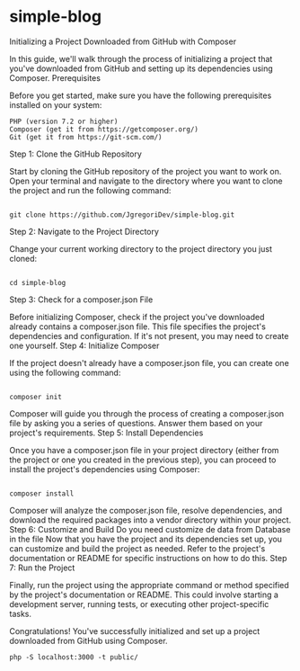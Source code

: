 # simple-blog
Initializing a Project Downloaded from GitHub with Composer

In this guide, we'll walk through the process of initializing a project that you've downloaded from GitHub and setting up its dependencies using Composer.
Prerequisites

Before you get started, make sure you have the following prerequisites installed on your system:

    PHP (version 7.2 or higher)
    Composer (get it from https://getcomposer.org/)
    Git (get it from https://git-scm.com/)

Step 1: Clone the GitHub Repository

Start by cloning the GitHub repository of the project you want to work on. Open your terminal and navigate to the directory where you want to clone the project and run the following command:

```shell

git clone https://github.com/JgregoriDev/simple-blog.git
```
Step 2: Navigate to the Project Directory

Change your current working directory to the project directory you just cloned:

```shell

cd simple-blog
```
Step 3: Check for a composer.json File

Before initializing Composer, check if the project you've downloaded already contains a composer.json file. This file specifies the project's dependencies and configuration. If it's not present, you may need to create one yourself.
Step 4: Initialize Composer

If the project doesn't already have a composer.json file, you can create one using the following command:

```shell

composer init
```
Composer will guide you through the process of creating a composer.json file by asking you a series of questions. Answer them based on your project's requirements.
Step 5: Install Dependencies

Once you have a composer.json file in your project directory (either from the project or one you created in the previous step), you can proceed to install the project's dependencies using Composer:

```shell

composer install
```
Composer will analyze the composer.json file, resolve dependencies, and download the required packages into a vendor directory within your project.
Step 6: Customize and Build
Do you need customize de data from Database in the file
Now that you have the project and its dependencies set up, you can customize and build the project as needed. Refer to the project's documentation or README for specific instructions on how to do this.
Step 7: Run the Project

Finally, run the project using the appropriate command or method specified by the project's documentation or README. This could involve starting a development server, running tests, or executing other project-specific tasks.

Congratulations! You've successfully initialized and set up a project downloaded from GitHub using Composer.
```shell
php -S localhost:3000 -t public/
```
